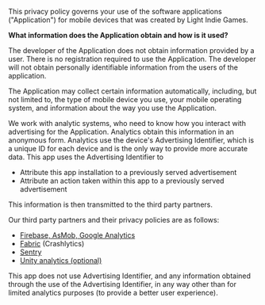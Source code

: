 This privacy policy governs your use of the software applications (&quot;Application&quot;) for mobile devices that was created by Light Indie Games.

**What information does the Application obtain and how is it used?**

The developer of the Application does not obtain information provided by a user. There is no registration required to use the Application. The developer will not obtain personally identifiable information from the users of the application.

The Application may collect certain information automatically, including, but not limited to, the type of mobile device you use, your mobile operating system, and information about the way you use the Application.

We work with analytic systems, who need to know how you interact with advertising for the Application. Analytics obtain this information in an anonymous form. Analytics use the device&#39;s Advertising Identifier, which is a unique ID for each device and is the only way to provide more accurate data. This app uses the Advertising Identifier to

- Attribute this app installation to a previously served advertisement
- Attribute an action taken within this app to a previously served advertisement

This information is then transmitted to the third party partners.

Our third party partners and their privacy policies are as follows:

- [Firebase, AsMob, Google Analytics](https://firebase.google.com/)
- [Fabric](https://fabric.io/terms) (Crashlytics)
- [Sentry](https://sentry.io/privacy/)
- [Unity analytics (optional)](https://unity3d.com/ru/legal/privacy-policy)

This app does not use Advertising Identifier, and any information obtained through the use of the Advertising Identifier, in any way other than for limited analytics purposes (to provide a better user experience).
